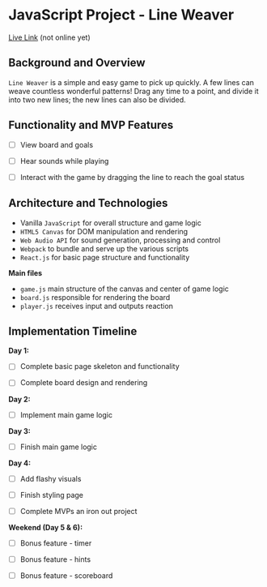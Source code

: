 # JavaScript Project - Line Weaver

[Live Link](https://github.com/xiaoyuny/javascript-project)
(not online yet)

## Background and Overview

`Line Weaver` is a simple and easy game to pick up quickly. A few lines can weave countless wonderful patterns! Drag any time to a point, and divide it into two new lines; the new lines can also be divided.

## Functionality and MVP Features

-[ ] View board and goals

-[ ] Hear sounds while playing

-[ ] Interact with the game by dragging the line to reach the goal status

## Architecture and Technologies

- Vanilla `JavaScript` for overall structure and game logic
- `HTML5 Canvas` for DOM manipulation and rendering
- `Web Audio API` for sound generation, processing and control
- `Webpack` to bundle and serve up the various scripts
- `React.js` for basic page structure and functionality

**Main files**

- `game.js` main structure of the canvas and center of game logic
- `board.js` responsible for rendering the board
- `player.js` receives input and outputs reaction

## Implementation Timeline

**Day 1:**

-[ ] Complete basic page skeleton and functionality

-[ ] Complete board design and rendering

**Day 2:**

-[ ] Implement main game logic

**Day 3:**

-[ ] Finish main game logic

**Day 4:**

-[ ] Add flashy visuals

-[ ] Finish styling page

-[ ] Complete MVPs an iron out project

**Weekend (Day 5 & 6):**

-[ ] Bonus feature - timer

-[ ] Bonus feature - hints

-[ ] Bonus feature - scoreboard
